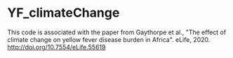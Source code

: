 # YF_climateChange

This code is associated with the paper from Gaythorpe et al., "The effect of climate change on yellow
fever disease burden in Africa". eLife, 2020. http://doi.org/10.7554/eLife.55619
